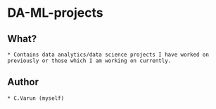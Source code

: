 # DA-ML-projects

## What?
	* Contains data analytics/data science projects I have worked on previously or those which I am working on currently.
	
## Author
	* C.Varun (myself)
